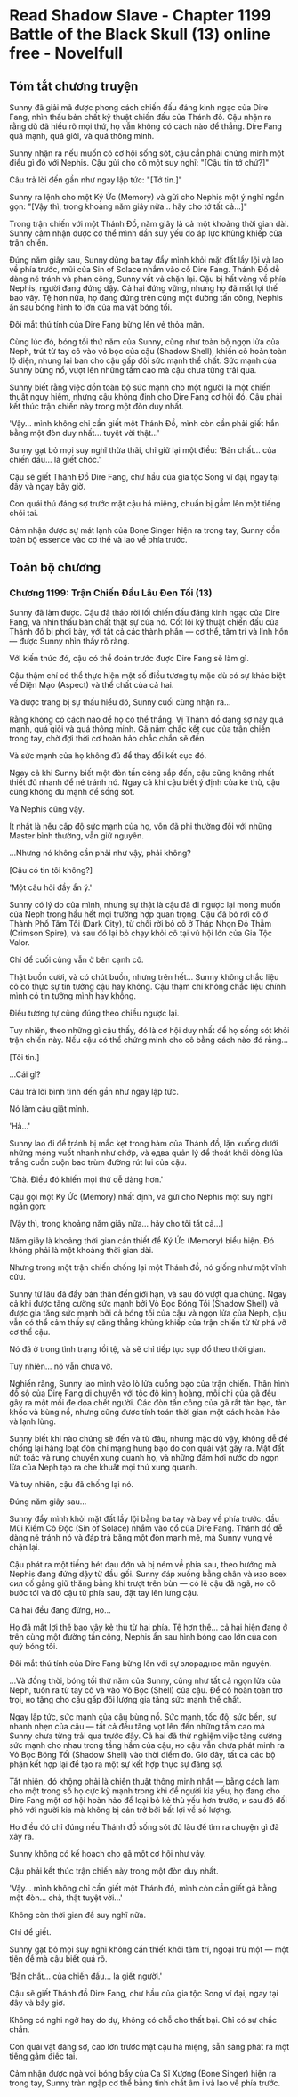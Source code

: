 # Read Shadow Slave - Chapter 1199 Battle of the Black Skull (13) online free - Novelfull

## Tóm tắt chương truyện

Sunny đã giải mã được phong cách chiến đấu đáng kinh ngạc của Dire Fang, nhìn thấu bản chất kỹ thuật chiến đấu của Thánh đồ. Cậu nhận ra rằng dù đã hiểu rõ mọi thứ, họ vẫn không có cách nào để thắng. Dire Fang quá mạnh, quá giỏi, và quá thông minh.

Sunny nhận ra nếu muốn có cơ hội sống sót, cậu cần phải chứng minh một điều gì đó với Nephis. Cậu gửi cho cô một suy nghĩ: "[Cậu tin tớ chứ?]"

Câu trả lời đến gần như ngay lập tức: "[Tớ tin.]"

Sunny ra lệnh cho một Ký Ức (Memory) và gửi cho Nephis một ý nghĩ ngắn gọn: "[Vậy thì, trong khoảng năm giây nữa... hãy cho tớ tất cả...]"

Trong trận chiến với một Thánh Đồ, năm giây là cả một khoảng thời gian dài. Sunny cảm nhận được cơ thể mình dần suy yếu do áp lực khủng khiếp của trận chiến.

Đúng năm giây sau, Sunny dùng ba tay đẩy mình khỏi mặt đất lầy lội và lao về phía trước, mũi của Sin of Solace nhắm vào cổ Dire Fang. Thánh Đồ dễ dàng né tránh và phản công, Sunny vất vả chặn lại. Cậu bị hất văng về phía Nephis, người đang đứng dậy. Cả hai đứng vững, nhưng họ đã mất lợi thế bao vây. Tệ hơn nữa, họ đang đứng trên cùng một đường tấn công, Nephis ẩn sau bóng hình to lớn của ma vật bóng tối.

Đôi mắt thú tính của Dire Fang bừng lên vẻ thỏa mãn.

Cùng lúc đó, bóng tối thứ năm của Sunny, cũng như toàn bộ ngọn lửa của Neph, trút từ tay cô vào vỏ bọc của cậu (Shadow Shell), khiến cô hoàn toàn lộ diện, nhưng lại ban cho cậu gấp đôi sức mạnh thể chất. Sức mạnh của Sunny bùng nổ, vượt lên những tầm cao mà cậu chưa từng trải qua.

Sunny biết rằng việc dồn toàn bộ sức mạnh cho một người là một chiến thuật nguy hiểm, nhưng cậu không định cho Dire Fang cơ hội đó. Cậu phải kết thúc trận chiến này trong một đòn duy nhất.

'Vậy... mình không chỉ cần giết một Thánh Đồ, mình còn cần phải giết hắn bằng một đòn duy nhất... tuyệt vời thật...'

Sunny gạt bỏ mọi suy nghĩ thừa thãi, chỉ giữ lại một điều: 'Bản chất... của chiến đấu... là giết chóc.'

Cậu sẽ giết Thánh Đồ Dire Fang, chư hầu của gia tộc Song vĩ đại, ngay tại đây và ngay bây giờ.

Con quái thú đáng sợ trước mặt cậu há miệng, chuẩn bị gầm lên một tiếng chói tai.

Cảm nhận được sự mát lạnh của Bone Singer hiện ra trong tay, Sunny dồn toàn bộ essence vào cơ thể và lao về phía trước.

## Toàn bộ chương

### Chương 1199: Trận Chiến Đầu Lâu Đen Tối (13)

Sunny đã làm được. Cậu đã tháo rời lối chiến đấu đáng kinh ngạc của Dire Fang, và nhìn thấu bản chất thật sự của nó. Cốt lõi kỹ thuật chiến đấu của Thánh đồ bị phơi bày, với tất cả các thành phần — cơ thể, tâm trí và linh hồn — được Sunny nhìn thấy rõ ràng.

Với kiến thức đó, cậu có thể đoán trước được Dire Fang sẽ làm gì.

Cậu thậm chí có thể thực hiện một số điều tương tự mặc dù có sự khác biệt về Diện Mạo (Aspect) và thể chất của cả hai.

Và được trang bị sự thấu hiểu đó, Sunny cuối cùng nhận ra…

Rằng không có cách nào để họ có thể thắng. Vị Thánh đồ đáng sợ này quá mạnh, quá giỏi và quá thông minh. Gã nắm chắc kết cục của trận chiến trong tay, chờ đợi thời cơ hoàn hảo chắc chắn sẽ đến.

Và sức mạnh của họ không đủ để thay đổi kết cục đó.

Ngay cả khi Sunny biết một đòn tấn công sắp đến, cậu cũng không nhất thiết đủ nhanh để né tránh nó. Ngay cả khi cậu biết ý định của kẻ thù, cậu cũng không đủ mạnh để sống sót.

Và Nephis cũng vậy.

Ít nhất là nếu cấp độ sức mạnh của họ, vốn đã phi thường đối với những Master bình thường, vẫn giữ nguyên.

…Nhưng nó không cần phải như vậy, phải không?

[Cậu có tin tôi không?]

'Một câu hỏi đầy ẩn ý.'

Sunny có lý do của mình, nhưng sự thật là cậu đã đi ngược lại mong muốn của Neph trong hầu hết mọi trường hợp quan trọng. Cậu đã bỏ rơi cô ở Thành Phố Tăm Tối (Dark City), từ chối rời bỏ cô ở Tháp Nhọn Đỏ Thẫm (Crimson Spire), và sau đó lại bỏ chạy khỏi cô tại vũ hội lớn của Gia Tộc Valor.

Chỉ để cuối cùng vẫn ở bên cạnh cô.

Thật buồn cười, và có chút buồn, nhưng trên hết… Sunny không chắc liệu cô có thực sự tin tưởng cậu hay không. Cậu thậm chí không chắc liệu chính mình có tin tưởng mình hay không.

Điều tương tự cũng đúng theo chiều ngược lại.

Tuy nhiên, theo những gì cậu thấy, đó là cơ hội duy nhất để họ sống sót khỏi trận chiến này. Nếu cậu có thể chứng minh cho cô bằng cách nào đó rằng…

[Tôi tin.]

…Cái gì?

Câu trả lời bình tĩnh đến gần như ngay lập tức.

Nó làm cậu giật mình.

'Hả…'

Sunny lao đi để tránh bị mắc kẹt trong hàm của Thánh đồ, lặn xuống dưới những móng vuốt nhanh như chớp, và едва quản lý để thoát khỏi dòng lửa trắng cuồn cuộn bao trùm đường rút lui của cậu.

'Chà. Điều đó khiến mọi thứ dễ dàng hơn.'

Cậu gọi một Ký Ức (Memory) nhất định, và gửi cho Nephis một suy nghĩ ngắn gọn:

[Vậy thì, trong khoảng năm giây nữa… hãy cho tôi tất cả…]

Năm giây là khoảng thời gian cần thiết để Ký Ức (Memory) biểu hiện. Đó không phải là một khoảng thời gian dài.

Nhưng trong một trận chiến chống lại một Thánh đồ, nó giống như một vĩnh cửu.

Sunny từ lâu đã đẩy bản thân đến giới hạn, và sau đó vượt qua chúng. Ngay cả khi được tăng cường sức mạnh bởi Vỏ Bọc Bóng Tối (Shadow Shell) và được gia tăng sức mạnh bởi cả bóng tối của cậu và ngọn lửa của Neph, cậu vẫn có thể cảm thấy sự căng thẳng khủng khiếp của trận chiến từ từ phá vỡ cơ thể cậu.

Nó đã ở trong tình trạng tồi tệ, và sẽ chỉ tiếp tục sụp đổ theo thời gian.

Tuy nhiên… nó vẫn chưa vỡ.

Nghiến răng, Sunny lao mình vào lò lửa cuồng bạo của trận chiến. Thân hình đồ sộ của Dire Fang di chuyển với tốc độ kinh hoàng, mỗi chi của gã đều gây ra một mối đe dọa chết người. Các đòn tấn công của gã rất tàn bạo, tàn khốc và bùng nổ, nhưng cũng được tính toán thời gian một cách hoàn hảo và lạnh lùng.

Sunny biết khi nào chúng sẽ đến và từ đâu, nhưng mặc dù vậy, không dễ để chống lại hàng loạt đòn chí mạng hung bạo do con quái vật gây ra. Mặt đất nứt toác và rung chuyển xung quanh họ, và những đám hơi nước do ngọn lửa của Neph tạo ra che khuất mọi thứ xung quanh.

Và tuy nhiên, cậu đã chống lại nó.

Đúng năm giây sau…

Sunny đẩy mình khỏi mặt đất lầy lội bằng ba tay và bay về phía trước, đầu Mũi Kiếm Cô Độc (Sin of Solace) nhắm vào cổ của Dire Fang. Thánh đồ dễ dàng né tránh nó và đáp trả bằng một đòn mạnh mẽ, mà Sunny vụng về chặn lại.

Cậu phát ra một tiếng hét đau đớn và bị ném về phía sau, theo hướng mà Nephis đang đứng dậy từ đầu gối. Sunny đáp xuống bằng chân và изо всех сил cố gắng giữ thăng bằng khi trượt trên bùn — có lẽ cậu đã ngã, но cô bước tới và đỡ cậu từ phía sau, đặt tay lên lưng cậu.

Cả hai đều đang đứng, но…

Họ đã mất lợi thế bao vây kẻ thù từ hai phía. Tệ hơn thế… cả hai hiện đang ở trên cùng một đường tấn công, Nephis ẩn sau hình bóng cao lớn của con quỷ bóng tối.

Đôi mắt thú tính của Dire Fang bừng lên với sự злорадное mãn nguyện.

…Và đồng thời, bóng tối thứ năm của Sunny, cũng như tất cả ngọn lửa của Neph, tuôn ra từ tay cô và vào Vỏ Bọc (Shell) của cậu. Để cô hoàn toàn trơ trọi, но tặng cho cậu gấp đôi lượng gia tăng sức mạnh thể chất.

Ngay lập tức, sức mạnh của cậu bùng nổ. Sức mạnh, tốc độ, sức bền, sự nhanh nhẹn của cậu — tất cả đều tăng vọt lên đến những tầm cao mà Sunny chưa từng trải qua trước đây. Cả hai đã thử nghiệm việc tăng cường sức mạnh cho nhau trong tầng hầm của cậu, но cậu vẫn chưa phát minh ra Vỏ Bọc Bóng Tối (Shadow Shell) vào thời điểm đó. Giờ đây, tất cả các bộ phận kết hợp lại để tạo ra một sự kết hợp thực sự đáng sợ.

Tất nhiên, đó không phải là chiến thuật thông minh nhất — bằng cách làm cho một trong số họ cực kỳ mạnh trong khi để người kia yếu, họ đang cho Dire Fang một cơ hội hoàn hảo để loại bỏ kẻ thù yếu hơn trước, и sau đó đối phó với người kia mà không bị cản trở bởi bất lợi về số lượng.

Но điều đó chỉ đúng nếu Thánh đồ sống sót đủ lâu để tìm ra chuyện gì đã xảy ra.

Sunny không có kế hoạch cho gã một cơ hội như vậy.

Cậu phải kết thúc trận chiến này trong một đòn duy nhất.

'Vậy… mình không chỉ cần giết một Thánh đồ, mình còn cần giết gã bằng một đòn… chà, thật tuyệt vời…'

Không còn thời gian để suy nghĩ nữa.

Chỉ để giết.

Sunny gạt bỏ mọi suy nghĩ không cần thiết khỏi tâm trí, ngoại trừ một — một tiên đề mà cậu biết quá rõ.

'Bản chất… của chiến đấu… là giết người.'

Cậu sẽ giết Thánh đồ Dire Fang, chư hầu của gia tộc Song vĩ đại, ngay tại đây và bây giờ.

Không có nghi ngờ hay do dự, không có chỗ cho thất bại. Chỉ có sự chắc chắn.

Con quái vật đáng sợ, cao lớn trước mặt cậu há miệng, sẵn sàng phát ra một tiếng gầm điếc tai.

Cảm nhận được ngà voi bóng bẩy của Ca Sĩ Xương (Bone Singer) hiện ra trong tay, Sunny tràn ngập cơ thể bằng tinh chất âm ỉ và lao về phía trước.